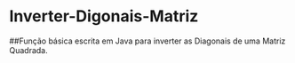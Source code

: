 # Inverter-Digonais-Matriz

##Função básica escrita em Java para inverter as Diagonais de uma Matriz Quadrada.
